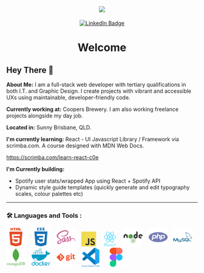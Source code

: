 <div id="header" align="center">
  <div>
    <img src="https://media.giphy.com/media/M9gbBd9nbDrOTu1Mqx/giphy.gif" width="100"/>
  </div>
  <br />
  <div>
    <a href="https://www.linkedin.com/in/sy5000/">
      <img src="https://img.shields.io/badge/LinkedIn-blue?style=for-the-badge&logo=linkedin&logoColor=white" alt="LinkedIn Badge"/>
    </a>
  </div>
<h1> Welcome  </h1>
</div>

<!-- profile view counter-->
<!--
<div align="center">
  <img src="https://komarev.com/ghpvc/?username=Sy5000&style=flat-square&color=blue" />
</div>
--> 

## Hey There 👋

**About Me:** 
I am a full-stack web developer with tertiary qualifications in both I.T. and Graphic Design. I create projects with vibrant and accessible UXs using maintainable, developer-friendly code.

**Currently working at:**
Coopers Brewery. I am also working freelance projects alongside my day job.

**Located in:** 
Sunny Brisbane, QLD.

**I'm currently learning:** 
React - UI Javascript Library / Framework via scrimba.com. A course designed with MDN Web Docs. 

https://scrimba.com/learn-react-c0e

**I'm Currently building:** 
- Spotify user stats/wrapped App using React + Spotify API
- Dynamic style guide templates (quickly generate and edit typography scales, colour palettes etc)  

---

### :hammer_and_wrench: Languages and Tools :

<div>
  <img src="https://github.com/devicons/devicon/blob/ca28c779441053191ff11710fe24a9e6c23690d6/icons/html5/html5-plain-wordmark.svg?plain=1" title="html5" alt="html5" width="50" height="50"/>
  &nbsp;&nbsp;
  <img src="https://github.com/devicons/devicon/blob/ca28c779441053191ff11710fe24a9e6c23690d6/icons/css3/css3-plain-wordmark.svg?plain=1" title="CSS" alt="CSS" width="50" height="50"/>
  &nbsp;&nbsp;
  <img src="https://github.com/devicons/devicon/blob/ca28c779441053191ff11710fe24a9e6c23690d6/icons/sass/sass-original.svg?plain=1" title="SASS" alt="SASS" width="50" height="50"/>
  &nbsp;&nbsp;
  <img  src="https://github.com/devicons/devicon/blob/master/icons/javascript/javascript-original.svg" title="JavaScript" alt="JavaScript" width="40" height="40"/>
  &nbsp;&nbsp;
   <img  src="https://github.com/devicons/devicon/blob/ca28c779441053191ff11710fe24a9e6c23690d6/icons/react/react-original-wordmark.svg" title="React" alt="React" width="40" height="40"/>
  &nbsp;&nbsp;
  <img src="https://github.com/devicons/devicon/blob/ca28c779441053191ff11710fe24a9e6c23690d6/icons/nodejs/nodejs-original-wordmark.svg?plain=1" title="NodeJS" alt="NodeJS" width="50" height="50"/>
  &nbsp;&nbsp;
   <img src="https://github.com/devicons/devicon/blob/ca28c779441053191ff11710fe24a9e6c23690d6/icons/php/php-plain.svg?plain=1" title="PHP" alt="PHP" width="50" height="50"/>
  &nbsp;&nbsp;
  <img src="https://github.com/devicons/devicon/blob/ca28c779441053191ff11710fe24a9e6c23690d6/icons/mysql/mysql-plain-wordmark.svg?plain=1" title="MySQL" alt="MySQL" width="50" height="50"/>
  &nbsp;&nbsp;
  <img src="https://github.com/devicons/devicon/blob/ca28c779441053191ff11710fe24a9e6c23690d6/icons/mongodb/mongodb-plain-wordmark.svg?plain=1" title="mongoDB" alt="mongoDB" width="50" height="50"/>
  &nbsp;&nbsp;
  <img src="https://github.com/devicons/devicon/blob/ca28c779441053191ff11710fe24a9e6c23690d6/icons/docker/docker-plain-wordmark.svg?plain=1" title="Docker" alt="Docker" width="50" height="50"/>
  &nbsp;&nbsp;
  <img src="https://github.com/devicons/devicon/blob/ca28c779441053191ff11710fe24a9e6c23690d6/icons/git/git-plain-wordmark.svg?plain=1" title="" alt="" width="50" height="50"/>
  &nbsp;&nbsp;
  <img src="https://github.com/devicons/devicon/blob/ca28c779441053191ff11710fe24a9e6c23690d6/icons/vscode/vscode-original-wordmark.svg?plain=1" title="VSCode" alt="VSCode" width="50" height="50"/>
  &nbsp;&nbsp;
  <img src="https://github.com/devicons/devicon/blob/ca28c779441053191ff11710fe24a9e6c23690d6/icons/figma/figma-original.svg?plain=1" title="Figma" alt="Figma" width="50" height="50"/>
  
  <!--<img src="" title="" alt="" width="40" height="40"/>-->
</div>

<!--
**Sy5000/Sy5000** is a ✨ _special_ ✨ repository because its `README.md` (this file) appears on your GitHub profile.

Here are some ideas to get you started:

- 🔭 I’m currently working on ...
- 🌱 I’m currently learning ...
- 👯 I’m looking to collaborate on ...
- 🤔 I’m looking for help with ...
- 💬 Ask me about ...
- 📫 How to reach me: ...
- 😄 Pronouns: ...
- ⚡ Fun fact: ...
-->

